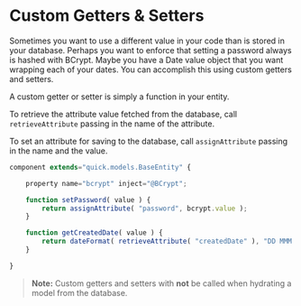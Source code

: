 # Custom Getters & Setters

Sometimes you want to use a different value in your code than is stored in your database. Perhaps you want to enforce that setting a password always is hashed with BCrypt. Maybe you have a Date value object that you want wrapping each of your dates. You can accomplish this using custom getters and setters.

A custom getter or setter is simply a function in your entity.

To retrieve the attribute value fetched from the database, call `retrieveAttribute` passing in the name of the attribute.

To set an attribute for saving to the database, call `assignAttribute` passing in the name and the value.

```javascript
component extends="quick.models.BaseEntity" {

    property name="bcrypt" inject="@BCrypt";

    function setPassword( value ) {
        return assignAttribute( "password", bcrypt.value );
    }

    function getCreatedDate( value ) {
        return dateFormat( retrieveAttribute( "createdDate" ), "DD MMM YYYY" );
    }

}
```

> **Note:** Custom getters and setters with **not** be called when hydrating a model from the database.

